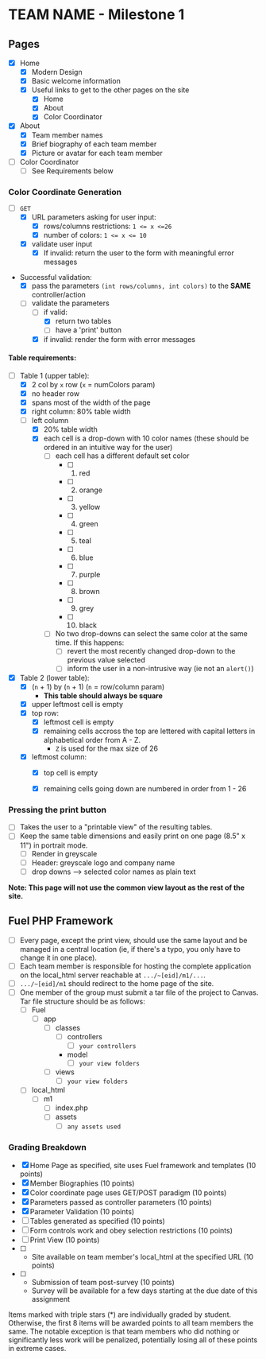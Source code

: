 # TEAM NAME - Milestone 1

## Pages
- [x] Home
  - [x] Modern Design
  - [x] Basic welcome information
  - [x] Useful links to get to the other pages on the site
    - [x] Home
    - [x] About
    - [x] Color Coordinator
- [x] About
  - [x] Team member names
  - [x] Brief biography of each team member
  - [x] Picture or avatar for each team member
- [ ] Color Coordinator
  - [ ] See Requirements below

### Color Coordinate Generation
- [ ] `GET`
  - [x] URL parameters asking for user input:
    - [x] rows/columns restrictions: `1 <= x <=26`
    - [x] number of colors: `1 <= x <= 10`
  - [x] validate user input
    - [x] If invalid: return the user to the form with meaningful error messages
- Successful validation:
  - [x] pass the parameters `(int rows/columns, int colors)` to the **SAME** controller/action
  - [ ] validate the parameters
    - [ ] if valid:
      - [x] return two tables
      - [ ] have a 'print' button
    - [x] if invalid: render the form with error messages

#### Table requirements:
- [ ] Table 1 (upper table):
  - [x] 2 col by `x` row (`x` = numColors param)
  - [x] no header row
  - [x] spans most of the width of the page
  - [x] right column: 80% table width
  - [ ] left column
     - [x] 20% table width
     - [x] each cell is a drop-down with 10 color names (these should be ordered in an intuitive way for the user)
        - [ ] each cell has a different default set color
           - [ ] 1. red
           - [ ] 2. orange
           - [ ] 3. yellow
           - [ ] 4. green
           - [ ] 5. teal
           - [ ] 6. blue
           - [ ] 7. purple
           - [ ] 8. brown
           - [ ] 9. grey
           - [ ] 10. black
         - [ ] No two drop-downs can select the same color at the same time. If this happens:
           - [ ] revert the most recently changed drop-down to the previous value selected
           - [ ] inform the user in a non-intrusive way (ie not an `alert()`)
- [x] Table 2 (lower table):
  - [x] (`n` + 1) by (`n` + 1) (`n` = row/column param)
    - **This table should always be square**
  - [x] upper leftmost cell is empty
  - [x] top row:
    - [x] leftmost cell is empty
    - [x] remaining cells accross the top are lettered with capital letters in alphabetical order from A - Z.
      - `Z` is used for the max size of 26
  - [x] leftmost column:
    - [x] top cell is empty
    - [x] remaining cells going down are numbered in order from 1 - 26


### Pressing the print button
- [ ] Takes the user to a "printable view" of the resulting tables.
- [ ] Keep the same table dimensions and easily print on one page (8.5" x 11") in portrait mode.
  - [ ] Render in greyscale
  - [ ] Header: greyscale logo and company name
  - [ ] drop downs --> selected color names as plain text

**Note: This page will not use the common view layout as the rest of the site.**


## Fuel PHP Framework
- [ ] Every page, except the print view, should use the same layout and be managed in a central location (ie, if there's a typo, you only have to change it in one place).
- [ ] Each team member is responsible for hosting the complete application on the local_html server reachable at `.../~[eid]/m1/...`.
- [ ] `.../~[eid]/m1` should redirect to the home page of the site.
- [ ] One member of the group must submit a tar file of the project to Canvas. Tar file structure should be as follows:
  - [ ] Fuel
    - [ ] app
      - [ ] classes
        - [ ] controllers
           - [ ] `your controllers`
        -  model
           - [ ] `your view folders`
      - [ ] views
        - [ ] `your view folders`
  - [ ] local_html
    - [ ] m1
      - [ ] index.php
      - [ ] assets
        - [ ] `any assets used`

### Grading Breakdown
- [x] Home Page as specified, site uses Fuel framework and templates (10 points)
- [x] Member Biographies (10 points)
- [x] Color coordinate page uses GET/POST paradigm (10 points)
- [x] Parameters passed as controller parameters (10 points)
- [x] Parameter Validation (10 points)
- [ ] Tables generated as specified (10 points)
- [ ] Form controls work and obey selection restrictions (10 points)
- [ ] Print View (10 points)
- [ ] * Site available on team member's local_html at the specified URL (10 points)
- [ ] * Submission of team post-survey (10 points)
  - Survey will be available for a few days starting at the due date of this assignment

Items marked with triple stars (*) are individually graded by student.  Otherwise, the first 8 items will be awarded points to all team members the same.  The notable exception is that team members who did nothing or significantly less work will be penalized, potentially losing all of these points in extreme cases.
